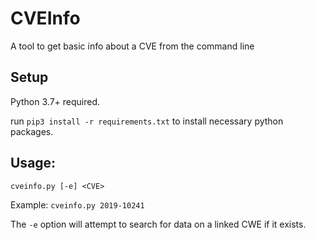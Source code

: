 # CVEInfo

A tool to get basic info about a CVE from the command line

## Setup
Python 3.7+ required.

run `pip3 install -r requirements.txt` to install necessary python packages.

## Usage:
`cveinfo.py [-e] <CVE>`

Example:
`cveinfo.py 2019-10241`

The `-e` option will attempt to search for data on a linked CWE if it exists.
